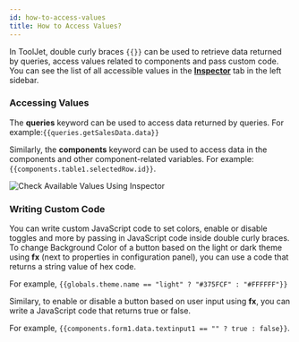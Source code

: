 ```yaml
---
id: how-to-access-values
title: How to Access Values?
---
```



In ToolJet, double curly braces `{{}}` can be used to retrieve data returned by queries, access values related to components and pass custom code. You can see the list of all accessible values in the **[Inspector](/docs/how-to/use-inspector/)** tab in the left sidebar. 

<div style={{paddingTop:'24px', paddingBottom:'24px'}}>

### Accessing Values

The **queries** keyword can be used to access data returned by queries. For example:`{{queries.getSalesData.data}}`

Similarly, the **components** keyword can be used to access data in the components and other component-related variables. For example: `{{components.table1.selectedRow.id}}`.

<div style={{textAlign: 'center'}}>
    <img style={{padding: '10px'}} className="screenshot-full" src="/img/tooljet-concepts/writing-custom-code/inspector.png" alt="Check Available Values Using Inspector" />
</div>


</div>

<div style={{paddingTop:'24px', paddingBottom:'24px'}}>

### Writing Custom Code 

You can write custom JavaScript code to set colors, enable or disable toggles and more by passing in JavaScript code inside double curly braces. To change Background Color of a button based on the light or dark theme using **fx** (next to properties in configuration panel), you can use a code that returns a string value of hex code. <br/>

For example, `{{globals.theme.name == "light" ? "#375FCF" : "#FFFFFF"}}`

Similary, to enable or disable a button based on user input using **fx**, you can write a JavaScript code that returns true or false. <br/>

For example, `{{components.form1.data.textinput1 == "" ? true : false}}`.

</div>
